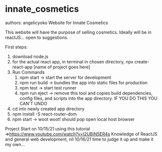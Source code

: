 # innate_cosmetics
authors: angelicyoko
Website for Innate Cosmetics

This website will have the purpose of selling cosmetics.
Ideally will be in reactJS... open to suggestions.

First steps:
1. download node.js
2. for the actual react app, in terminal in chosen directory, npx create-react-app [name of project goes here]
3. Run Commands
    1. npm start   -> start the server for development
    2. npm run build  -> bundles the app into static files for production
    3. npm test   -> start test runner
    4. npm run eject   -> remove this tool and copies build dependencies, config   files, and scripts into the app directory. IF YOU DO THIS YOU CAN'T UNDO
4. cd into newly created app directory
7. npm install -S react-router-dom
6. npm start  -> woot woot! should pop open local host browser

Project Start on 10/15/21 using this tutorial =>https://www.youtube.com/watch?v=I2UBjN5ER4s 
Knowledge of ReactJS and general web development, nil
10/16/21 time to judge it up and make it my own...
